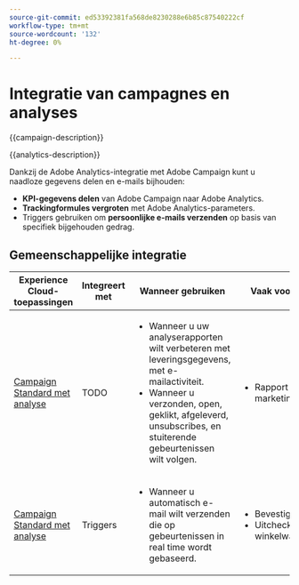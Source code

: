 ```yaml
---
source-git-commit: ed53392381fa568de8230288e6b85c87540222cf
workflow-type: tm+mt
source-wordcount: '132'
ht-degree: 0%

---
```



# Integratie van campagnes en analyses

{{campaign-description}}

{{analytics-description}}

Dankzij de Adobe Analytics-integratie met Adobe Campaign kunt u naadloze gegevens delen en e-mails bijhouden:

+ **KPI-gegevens delen** van Adobe Campaign naar Adobe Analytics.
+ **Trackingformules vergroten** met Adobe Analytics-parameters.
+ Triggers gebruiken om **persoonlijke e-mails verzenden** op basis van specifiek bijgehouden gedrag.

## Gemeenschappelijke integratie

<table>
    <thead>
        <tr>
            <th>Experience Cloud-toepassingen</th>
            <th>Integreert met</th>
            <th>Wanneer gebruiken</th>
            <th>Vaak voorkomende gevallen</th>
        </tr>
    </thead>
    <tbody>
        <tr>
            <td><a href="https://experienceleague.adobe.com/docs/campaign-standard-learn/tutorials/integrations/track-the-success-of-your-deliveries-in-analytics.html" target="_blank" rel="noreferrer">Campaign Standard met analyse</a></td>
            <td>TODO</td>
            <td>
                <ul>
                    <li>Wanneer u uw analyserapporten wilt verbeteren met leveringsgegevens, met e-mailactiviteit.</li>
                    <li>Wanneer u verzonden, open, geklikt, afgeleverd, unsubscribes, en stuiterende gebeurtenissen wilt volgen.</li>                    
                </ul>
            </td>
            <td>
              <ul>
                <li>Rapport over marketingcampagnegegevens.</li>
              </ul>
            </td>
        </tr>
        <tr>
            <td><a href="https://experienceleague.adobe.com/docs/campaign-standard-learn/tutorials/integrations/triggers/using-triggers-for-transactional-messaging-overview.html" target="_blank" rel="noreferrer">Campaign Standard met analyse</a></td>
            <td>Triggers</li>
            <td>
                <ul>
                    <li>Wanneer u automatisch e-mail wilt verzenden die op gebeurtenissen in real time wordt gebaseerd.</li>
                </ul>
            </td>
            <td>
              <ul>
                <li>Bevestiging van registratie.</li>
                <li>Uitchecken van winkelwagentjes.</li>
              </ul>
            </td>
        </tr>              
    </tbody>          
</table>

